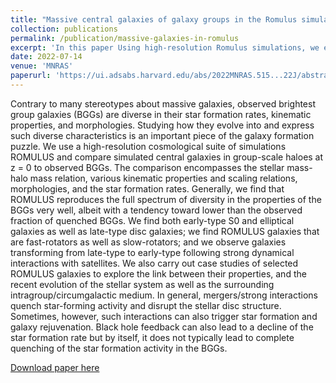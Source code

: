 ```yaml
---
title: "Massive central galaxies of galaxy groups in the Romulus simulations: an overview of galaxy properties at z = 0"
collection: publications
permalink: /publication/massive-galaxies-in-romulus
excerpt: 'In this paper Using high-resolution Romulus simulations, we explore the origin and evolution of the circumgalactic medium (CGM) of massive galaxies. We find that CGM is both multiphase and dynamic. In exploring its dynamic we find seven patterns of evolution, two of them are ways that gas cools. Gas cools via (1) filamentary cooling inflows and (2) condensations forming from rapidly cooling density perturbations. We find that perturbations are mainly seeded by orbiting substructures.'
date: 2022-07-14
venue: 'MNRAS'
paperurl: 'https://ui.adsabs.harvard.edu/abs/2022MNRAS.515...22J/abstract'
---
```


Contrary to many stereotypes about massive galaxies, observed brightest group galaxies (BGGs) are diverse in their star formation rates, kinematic properties, and morphologies. Studying how they evolve into and express such diverse characteristics is an important piece of the galaxy formation puzzle. We use a high-resolution cosmological suite of simulations ROMULUS and compare simulated central galaxies in group-scale haloes at z = 0 to observed BGGs. The comparison encompasses the stellar mass-halo mass relation, various kinematic properties and scaling relations, morphologies, and the star formation rates. Generally, we find that ROMULUS reproduces the full spectrum of diversity in the properties of the BGGs very well, albeit with a tendency toward lower than the observed fraction of quenched BGGs. We find both early-type S0 and elliptical galaxies as well as late-type disc galaxies; we find ROMULUS galaxies that are fast-rotators as well as slow-rotators; and we observe galaxies transforming from late-type to early-type following strong dynamical interactions with satellites. We also carry out case studies of selected ROMULUS galaxies to explore the link between their properties, and the recent evolution of the stellar system as well as the surrounding intragroup/circumgalactic medium. In general, mergers/strong interactions quench star-forming activity and disrupt the stellar disc structure. Sometimes, however, such interactions can also trigger star formation and galaxy rejuvenation. Black hole feedback can also lead to a decline of the star formation rate but by itself, it does not typically lead to complete quenching of the star formation activity in the BGGs.

[Download paper here](https://ui.adsabs.harvard.edu/abs/2022MNRAS.515...22J/abstract)


